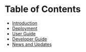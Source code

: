 # Table of Contents
* [Introduction][intro]
* [Deployment][deployment]
* [User Guide][user_guide]
* [Developer Guide][developer_guide]
* [News and Updates][news_updates]

[intro]: https://github.com/durhambikecoop/freehub/wiki/Introduction
[deployment]: https://github.com/durhambikecoop/freehub/wiki/Deployment
[user_guide]: https://github.com/durhambikecoop/freehub/wiki/User-Guide
[developer_guide]: https://github.com/durhambikecoop/freehub/wiki/Developer-Guide
[news_updates]: https://github.com/durhambikecoop/freehub/wiki/News-and-Updates
